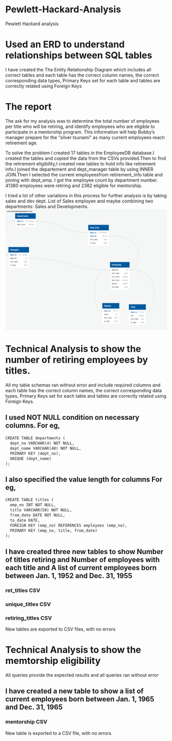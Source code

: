 # Pewlett-Hackard-Analysis
Pewlett Hackard analysis

# Used an ERD to understand relationships between SQL tables 

I have created the The Entity Relationship Diagram which includes all correct tables and each table has the correct column names, the correct corresponding data types, Primary Keys set for each table and tables are correctly related using Foreign Keys

# The report

The ask for my analysis was to determine the total number of employees per title who will be retiring, and identify employees who are eligible to participate in a mentorship program. This information will help Bobby’s manager prepare for the “silver tsunami” as many current employees reach retirement age.

To solve the problem I created 17 tables in the EmployeeDB database.I created the tables and copied the data from the CSVs provided.Then to find the retirement eligibility,I created new tables to hold info like retirement info.I joined the departement and dept_manager table by using INNER JOIN.Then  I selected the current employeesfrom retirement_info table and joining with dept_emp. I got the employee count by department number.  41380 employees were retiring and 2382 eligible for mentorship.

I tried a lot of other variations in this process for further analysis is by taking sales and dev dept. List of Sales employee and maybe combining two departments: Sales and Developments.
![HP](EmployeeDB.png)
# Technical Analysis to show the number of retiring employees by titles.
All my table schemas ran without error and include required columns and each table has the correct column names, the correct corresponding data types, Primary Keys set for each table and tables are correctly related using Foreign Keys. 

  
## I used NOT NULL condition on necessary columns. For eg, 
    CREATE TABLE departments (
	  dept_no VARCHAR(4) NOT NULL,
	  dept_name VARCHAR(40) NOT NULL,
	  PRIMARY KEY (dept_no),
	  UNIQUE (dept_name)
    );
## I also specified the value length for columns For eg,
    CREATE TABLE titles (
	  emp_no INT NOT NULL,
	  title VARCHAR(50) NOT NULL,
	  from_date DATE NOT NULL,
	  to_date DATE,
	  FOREIGN KEY (emp_no) REFERENCES employees (emp_no),
	  PRIMARY KEY (emp_no, title, from_date)	
    );
## I have created three new tables to show Number of titles retiring and Number of employees with each title and A list of current employees born between Jan. 1, 1952 and Dec. 31, 1955

### ret_titles CSV
### unique_titles CSV
### retiring_titles CSV

New tables are exported to CSV files, with no errors


# Technical Analysis to show the memtorship eligibility
All queries provide the expected results and all queries ran without error

## I have created a new table to show a list of current employees born between Jan. 1, 1965 and Dec. 31, 1965

### mentorship CSV

New table is exported to a CSV file, with no errors.



